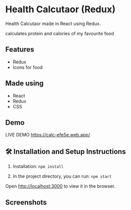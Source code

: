 # Health Calcutaor (Redux)

Health Calcutaor made in React using Redux. 

calculates protein and calories of my favourite food 
## Features

- Redux
- Icons for food


## Made using
- React
- Redux
- CSS

## Demo

LIVE DEMO https://calc-efe5e.web.app/



## 🛠 Installation and Setup Instructions

1. Installation: `npm install`

2. In the project directory, you can run: `npm start`

Open [http://localhost:3000](http://localhost:3000) to view it in the browser.

## Screenshots

